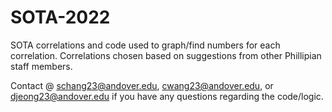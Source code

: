 # SOTA-2022
SOTA correlations and code used to graph/find numbers for each correlation. Correlations chosen based on suggestions from other Phillipian staff members.



Contact @ schang23@andover.edu, cwang23@andover.edu, or djeong23@andover.edu if you have any questions regarding the code/logic.
